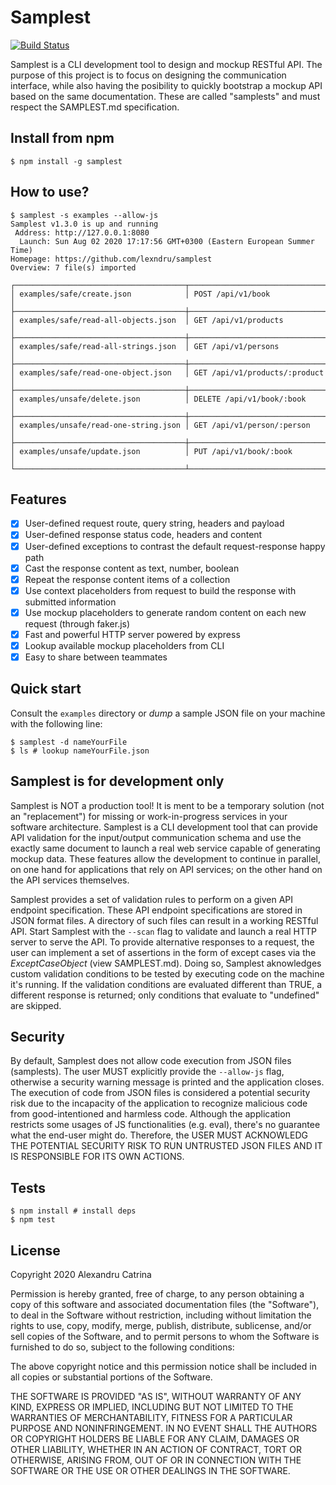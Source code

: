 # Samplest
[![Build Status](https://travis-ci.org/lexndru/samplest.svg?branch=master)](https://travis-ci.org/lexndru/samplest)

Samplest is a CLI development tool to design and mockup RESTful API. The purpose of this project is to focus on designing the communication interface, while also having the posibility to quickly bootstrap a mockup API based on the same documentation. These are called "samplests" and must respect the SAMPLEST.md specification.

## Install from npm
```
$ npm install -g samplest
```

## How to use?
```
$ samplest -s examples --allow-js
Samplest v1.3.0 is up and running
 Address: http://127.0.0.1:8080
  Launch: Sun Aug 02 2020 17:17:56 GMT+0300 (Eastern European Summer Time)
Homepage: https://github.com/lexndru/samplest
Overview: 7 file(s) imported

┌──────────────────────────────────────┬───────────────────────────────┐
│ examples/safe/create.json            │ POST /api/v1/book             │
├──────────────────────────────────────┼───────────────────────────────┤
│ examples/safe/read-all-objects.json  │ GET /api/v1/products          │
├──────────────────────────────────────┼───────────────────────────────┤
│ examples/safe/read-all-strings.json  │ GET /api/v1/persons           │
├──────────────────────────────────────┼───────────────────────────────┤
│ examples/safe/read-one-object.json   │ GET /api/v1/products/:product │
├──────────────────────────────────────┼───────────────────────────────┤
│ examples/unsafe/delete.json          │ DELETE /api/v1/book/:book     │
├──────────────────────────────────────┼───────────────────────────────┤
│ examples/unsafe/read-one-string.json │ GET /api/v1/person/:person    │
├──────────────────────────────────────┼───────────────────────────────┤
│ examples/unsafe/update.json          │ PUT /api/v1/book/:book        │
└──────────────────────────────────────┴───────────────────────────────┘
```

## Features
- [x] User-defined request route, query string, headers and payload 
- [x] User-defined response status code, headers and content
- [x] User-defined exceptions to contrast the default request-response happy path
- [x] Cast the response content as text, number, boolean
- [x] Repeat the response content items of a collection
- [x] Use context placeholders from request to build the response with submitted information
- [x] Use mockup placeholders to generate random content on each new request (through faker.js)
- [x] Fast and powerful HTTP server powered by express
- [x] Lookup available mockup placeholders from CLI
- [x] Easy to share between teammates

## Quick start
Consult the `examples` directory or *dump* a sample JSON file on your machine with the following line:
```
$ samplest -d nameYourFile
$ ls # lookup nameYourFile.json
```

## Samplest is for development only
Samplest is NOT a production tool! It is ment to be a temporary solution (not an "replacement") for missing or work-in-progress services in your software architecture. Samplest is a CLI development tool that can provide API validation for the input/output communication schema and use the exactly same document to launch a real web service capable of generating mockup data. These features allow the development to continue in parallel, on one hand for applications that rely on API services; on the other hand on the API services themselves.

Samplest provides a set of validation rules to perform on a given API endpoint specification. These API endpoint specifications are stored in JSON format files. A directory of such files can result in a working RESTful API. Start Samplest with the `--scan` flag to validate and launch a real HTTP server to serve the API. To provide alternative responses to a request, the user can implement a set of assertions in the form of except cases via the *ExceptCaseObject* (view SAMPLEST.md). Doing so, Samplest aknowledges custom validation conditions to be tested by executing code on the machine it's running. If the validation conditions are evaluated different than TRUE, a different response is returned; only conditions that evaluate to "undefined" are skipped.

## Security
By default, Samplest does not allow code execution from JSON files (samplests). The user MUST explicitly provide the `--allow-js` flag, otherwise a security warning message is printed and the application closes. The execution of code from JSON files is considered a potential security risk due to the incapacity of the application to recognize malicious code from good-intentioned and harmless code. Although the application restricts some usages of JS functionalities (e.g. eval), there's no guarantee what the end-user might do. Therefore, the USER MUST ACKNOWLEDG THE POTENTIAL SECURITY RISK TO RUN UNTRUSTED JSON FILES AND IT IS RESPONSIBLE FOR ITS OWN ACTIONS.

## Tests
```
$ npm install # install deps
$ npm test
```

## License
Copyright 2020 Alexandru Catrina

Permission is hereby granted, free of charge, to any person obtaining a copy of this software and associated documentation files (the "Software"), to deal in the Software without restriction, including without limitation the rights to use, copy, modify, merge, publish, distribute, sublicense, and/or sell copies of the Software, and to permit persons to whom the Software is furnished to do so, subject to the following conditions:

The above copyright notice and this permission notice shall be included in all copies or substantial portions of the Software.

THE SOFTWARE IS PROVIDED "AS IS", WITHOUT WARRANTY OF ANY KIND, EXPRESS OR IMPLIED, INCLUDING BUT NOT LIMITED TO THE WARRANTIES OF MERCHANTABILITY, FITNESS FOR A PARTICULAR PURPOSE AND NONINFRINGEMENT. IN NO EVENT SHALL THE AUTHORS OR COPYRIGHT HOLDERS BE LIABLE FOR ANY CLAIM, DAMAGES OR OTHER LIABILITY, WHETHER IN AN ACTION OF CONTRACT, TORT OR OTHERWISE, ARISING FROM, OUT OF OR IN CONNECTION WITH THE SOFTWARE OR THE USE OR OTHER DEALINGS IN THE SOFTWARE.
